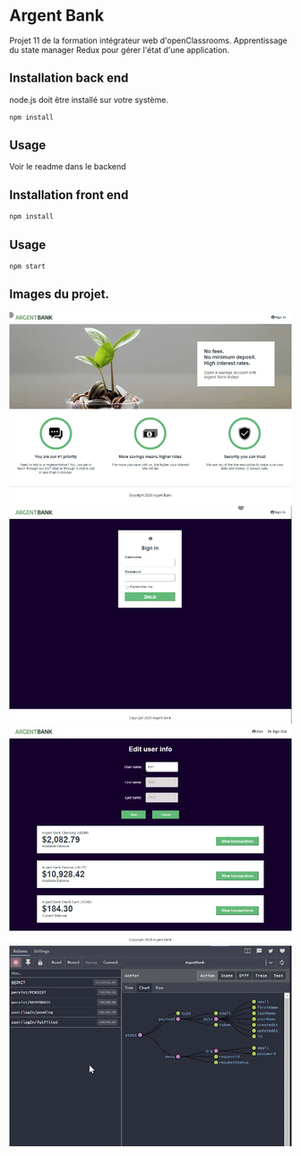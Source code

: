 # Argent Bank

Projet 11 de la formation intégrateur web d'openClassrooms.
Apprentissage du state manager Redux pour gérer l'état d'une application.
## Installation back end

node.js doit être installé sur votre système.

```bash
npm install
```

## Usage

Voir le readme dans le backend

## Installation front end

```bash
npm install
```
## Usage
```bash
npm start
```
## Images du projet.
![Accueil.](./img/argentbank1.webp)
![Login](./img/argentbank2.webp)
![Account](./img/argentbank4.webp)
![redux](./img/argentbank5.webp)
